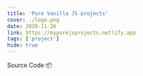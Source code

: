 ```yaml
---
title: 'Pure Vanilla JS projects'
cover: ./logo.png
date: 2020-11-26
link: https://mypurejsprojects.netlify.app
tags: ['project']
hide: true
---
```


<a href = " https://github.com/saleem07" target = "_blank" style ="text-decoration:none"> Source Code
📦 </a>
